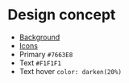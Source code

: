 # Design concept

- [Background](https://www.pexels.com/photo/circuit-board-2182863/)
- [Icons](https://thenounproject.com/iconfield/collection/apple/)
- Primary `#7663E8` 
- Text `#F1F1F1`
- Text hover `color: darken(20%)`
